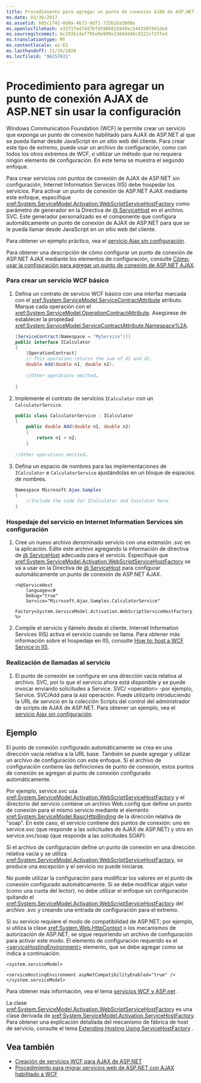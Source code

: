 ```yaml
---
title: Procedimiento para agregar un punto de conexión AJAX de ASP.NET sin usar la configuración
ms.date: 03/30/2017
ms.assetid: b05c1742-8d0a-4673-9d71-725b18a3008e
ms.openlocfilehash: e33f1fed7dd7bf45966815949ac544250f4d1de8
ms.sourcegitcommit: bc293b14af795e0e999e3304dd40c0222cf2ffe4
ms.translationtype: MT
ms.contentlocale: es-ES
ms.lasthandoff: 11/26/2020
ms.locfileid: "96257631"
---
```

# <a name="how-to-add-an-aspnet-ajax-endpoint-without-using-configuration"></a>Procedimiento para agregar un punto de conexión AJAX de ASP.NET sin usar la configuración

Windows Communication Foundation (WCF) le permite crear un servicio que exponga un punto de conexión habilitado para AJAX de ASP.NET al que se pueda llamar desde JavaScript en un sitio web del cliente. Para crear este tipo de extremo, puede usar un archivo de configuración, como con todos los otros extremos de WCF, o utilizar un método que no requiera ningún elemento de configuración. En este tema se muestra el segundo enfoque.  
  
 Para crear servicios con puntos de conexión de AJAX de ASP.NET sin configuración, Internet Information Services (IIS) debe hospedar los servicios. Para activar un punto de conexión de ASP.NET AJAX mediante este enfoque, especifique <xref:System.ServiceModel.Activation.WebScriptServiceHostFactory> como parámetro de generador en la Directiva de [ \@ ServiceHost](../../configure-apps/file-schema/wcf-directive/servicehost.md) en el archivo. SVC. Este generador personalizado es el componente que configura automáticamente un punto de conexión de AJAX de ASP.NET para que se le pueda llamar desde JavaScript en un sitio web del cliente.  
  
 Para obtener un ejemplo práctico, vea el [servicio Ajax sin configuración](../samples/ajax-service-without-configuration.md).  
  
 Para obtener una descripción de cómo configurar un punto de conexión de ASP.NET AJAX mediante los elementos de configuración, consulte [Cómo: usar la configuración para agregar un punto de conexión de ASP.NET AJAX](how-to-use-configuration-to-add-an-aspnet-ajax-endpoint.md).  
  
### <a name="to-create-a-basic-wcf-service"></a>Para crear un servicio WCF básico  
  
1. Defina un contrato de servicio WCF básico con una interfaz marcada con el <xref:System.ServiceModel.ServiceContractAttribute> atributo. Marque cada operación con el <xref:System.ServiceModel.OperationContractAttribute>. Asegúrese de establecer la propiedad <xref:System.ServiceModel.ServiceContractAttribute.Namespace%2A>.  
  
    ```csharp  
    [ServiceContract(Namespace = "MyService")]]  
    public interface ICalculator  
    {  
        [OperationContract]  
        // This operation returns the sum of d1 and d2.  
        double Add(double n1, double n2);  
  
        //Other operations omitted…  
  
    }  
    ```  
  
2. Implemente el contrato de servicios `ICalculator` con un `CalculatorService`.  
  
    ```csharp  
    public class CalculatorService : ICalculator  
    {  
        public double Add(double n1, double n2)  
        {  
            return n1 + n2;  
        }  
  
    //Other operations omitted…  
    ```  
  
3. Defina un espacio de nombres para las implementaciones de `ICalculator` e `CalculatorService` ajustándolas en un bloque de espacios de nombres.  
  
    ```csharp  
    Namespace Microsoft.Ajax.Samples  
    {  
        //Include the code for ICalculator and Caculator here.  
    }  
    ```  
  
### <a name="to-host-the-service-in-internet-information-services-without-configuration"></a>Hospedaje del servicio en Internet Information Services sin configuración  
  
1. Cree un nuevo archivo denominado servicio con una extensión .svc en la aplicación. Edite este archivo agregando la información de directiva de [ \@ ServiceHost](../../configure-apps/file-schema/wcf-directive/servicehost.md) adecuada para el servicio. Especifique que <xref:System.ServiceModel.Activation.WebScriptServiceHostFactory> se va a usar en la Directiva de [ \@ ServiceHost](../../configure-apps/file-schema/wcf-directive/servicehost.md) para configurar automáticamente un punto de conexión de ASP.NET AJAX.  
  
    ```text
    <%@ServiceHost
        language=c#
        Debug="true"
        Service="Microsoft.Ajax.Samples.CalculatorService"  
        Factory=System.ServiceModel.Activation.WebScriptServiceHostFactory  
    %>  
    ```  
  
2. Compile el servicio y llámelo desde el cliente. Internet Information Services (IIS) activa el servicio cuando se llama. Para obtener más información sobre el hospedaje en IIS, consulte [How to: host a WCF Service in IIS](how-to-host-a-wcf-service-in-iis.md).  
  
### <a name="to-call-the-service"></a>Realización de llamadas al servicio  
  
1. El punto de conexión se configura en una dirección vacía relativa al archivo. SVC, por lo que el servicio ahora está disponible y se puede invocar enviando solicitudes a Service. SVC/ \<operation> -por ejemplo, Service. SVC/Add para la `Add` operación. Puede utilizarlo introduciendo la URL de servicio en la colección Scripts del control del administrador de scripts de AJAX de ASP.NET. Para obtener un ejemplo, vea el [servicio Ajax sin configuración](../samples/ajax-service-without-configuration.md).  
  
## <a name="example"></a>Ejemplo  
  
 El punto de conexión configurado automáticamente se crea en una dirección vacía relativa a la URL base. También se puede agregar y utilizar un archivo de configuración con este enfoque. Si el archivo de configuración contiene las definiciones de punto de conexión, estos puntos de conexión se agregan al punto de conexión configurado automáticamente.  
  
 Por ejemplo, service.svc usa <xref:System.ServiceModel.Activation.WebScriptServiceHostFactory> y el directorio del servicio contiene un archivo Web.config que define un punto de conexión para el mismo servicio mediante el elemento <xref:System.ServiceModel.BasicHttpBinding> de la dirección relativa de "soap". En este caso, el servicio contiene dos puntos de conexión: uno en service.svc (que responde a las solicitudes de AJAX de ASP.NET) y otro en service.svc/soap (que responde a las solicitudes SOAP).  
  
 Si el archivo de configuración define un punto de conexión en una dirección relativa vacía y se utiliza <xref:System.ServiceModel.Activation.WebScriptServiceHostFactory>, se produce una excepción y el servicio no puede iniciarse.  
  
 No puede utilizar la configuración para modificar los valores en el punto de conexión configurado automáticamente. Si se debe modificar algún valor (como una cuota del lector), no debe utilizar el enfoque sin configuración quitando el <xref:System.ServiceModel.Activation.WebScriptServiceHostFactory> del archivo .svc y creando una entrada de configuración para el extremo.  
  
 Si su servicio requiere el modo de compatibilidad de ASP.NET; por ejemplo, si utiliza la clase <xref:System.Web.HttpContext> o los mecanismos de autorización de ASP.NET, se sigue requiriendo un archivo de configuración para activar este modo. El elemento de configuración requerido es el [\<serviceHostingEnvironment>](../../configure-apps/file-schema/wcf/servicehostingenvironment.md) elemento, que se debe agregar como se indica a continuación.  
  
 `<system.serviceModel>`  
  
 `<serviceHostingEnvironment aspNetCompatibilityEnabled="true" /> </system.serviceModel>`  
  
 Para obtener más información, vea el tema [servicios WCF y ASP.net](wcf-services-and-aspnet.md) .  
  
 La clase <xref:System.ServiceModel.Activation.WebScriptServiceHostFactory> es una clase derivada de <xref:System.ServiceModel.Activation.ServiceHostFactory>. Para obtener una explicación detallada del mecanismo de fábrica de host de servicio, consulte el tema [Extending Hosting Using ServiceHostFactory](../extending/extending-hosting-using-servicehostfactory.md) .  
  
## <a name="see-also"></a>Vea también

- [Creación de servicios WCF para AJAX de ASP.NET](creating-wcf-services-for-aspnet-ajax.md)
- [Procedimiento para migrar servicios web de ASP.NET con AJAX habilitado a WCF](how-to-migrate-ajax-enabled-aspnet-web-services-to-wcf.md)
